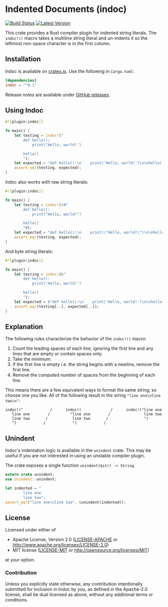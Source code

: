 Indented Documents (indoc)
==========================

[![Build Status](https://api.travis-ci.org/dtolnay/indoc.svg?branch=master)](https://travis-ci.org/dtolnay/indoc)
[![Latest Version](https://img.shields.io/crates/v/indoc.svg)](https://crates.io/crates/indoc)

This crate provides a Rust compiler plugin for indented string literals. The
`indoc!()` macro takes a multiline string literal and un-indents it so the
leftmost non-space character is in the first column.

## Installation

Indoc is available on [crates.io](https://crates.io/crates/indoc). Use the
following in `Cargo.toml`:

```toml
[dependencies]
indoc = "^0.1"
```

Release notes are available under [GitHub releases](https://github.com/dtolnay/indoc/releases).

## Using Indoc

```rust
#![plugin(indoc)]

fn main() {
    let testing = indoc!("
        def hello():
            print('Hello, world!')

        hello()
        ");
    let expected = "def hello():\n    print('Hello, world!')\n\nhello()\n";
    assert_eq!(testing, expected);
}
```

Indoc also works with raw string literals:

```rust
#![plugin(indoc)]

fn main() {
    let testing = indoc!(r#"
        def hello():
            print("Hello, world!")

        hello()
        "#);
    let expected = "def hello():\n    print(\"Hello, world!\")\n\nhello()\n";
    assert_eq!(testing, expected);
}
```

And byte string literals:

```rust
#![plugin(indoc)]

fn main() {
    let testing = indoc!(b"
        def hello():
            print('Hello, world!')

        hello()
        ");
    let expected = b"def hello():\n    print('Hello, world!')\n\nhello()\n";
    assert_eq!(testing[..], expected[..]);
}
```

## Explanation

The following rules characterize the behavior of the `indoc!()` macro:

1. Count the leading spaces of each line, ignoring the first line and any lines
   that are empty or contain spaces only.
2. Take the minimum.
3. If the first line is empty i.e. the string begins with a newline, remove the
   first line.
4. Remove the computed number of spaces from the beginning of each line.

This means there are a few equivalent ways to format the same string, so choose
one you like. All of the following result in the string `"line one\nline
two\n"`:

```
indoc!("            /      indoc!(             /      indoc!("line one
   line one        /         "line one        /               line two
   line two       /           line two       /                ")
   ")            /            ")            /
```

## Unindent

Indoc's indentation logic is available in the `unindent` crate. This may be
useful if you are not interested in using an unstable compiler plugin.

The crate exposes a single function `unindent(&str) -> String`.

```rust
extern crate unindent;
use unindent::unindent;

let indented = "
        line one
        line two";
assert_eq!("line one\nline two", &unindent(indented));
```

## License

Licensed under either of

 * Apache License, Version 2.0 ([LICENSE-APACHE](LICENSE-APACHE) or http://www.apache.org/licenses/LICENSE-2.0)
 * MIT license ([LICENSE-MIT](LICENSE-MIT) or http://opensource.org/licenses/MIT)

at your option.

### Contribution

Unless you explicitly state otherwise, any contribution intentionally submitted
for inclusion in Indoc by you, as defined in the Apache-2.0 license, shall be
dual licensed as above, without any additional terms or conditions.
